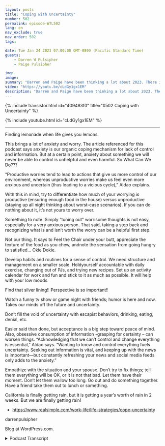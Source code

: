 ```yaml
---
layout: posts
title: "Coping with Uncertainty"
number: 502
permalink: episode-WTL502
lang: en
nav_exclude: true
nav_order: 502
tags:

date: Tue Jan 24 2023 07:00:00 GMT-0800 (Pacific Standard Time)
guests:
    - Darren W Pulsipher
    - Paige Pulsipher

img: 
image: 
summary: "Darren and Paige have been thinking a lot about 2023. There is so much uncertainty in the future right now. Darren has had a lot of luck with his work and will continue this year. They have had friends lose their jobs, friends waiting to see if they will lose their jobs, companies changing their compensation packages, the economy is slow simmering into a recession…a lot of uncertainty."
video: "https://youtu.be/cLdGy1gx1EM"
description: "Darren and Paige have been thinking a lot about 2023. There is so much uncertainty in the future right now. Darren has had a lot of luck with his work and will continue this year. They have had friends lose their jobs, friends waiting to see if they will lose their jobs, companies changing their compensation packages, the economy is slow simmering into a recession…a lot of uncertainty."
---
```


<div>
{% include transistor.html id="409493f0" title="#502 Coping with Uncertainty" %}

{% include youtube.html id="cLdGy1gx1EM" %}
</div>

---

Finding lemonade when life gives you lemons.

This brings a lot of anxiety and worry. The article referenced for this podcast says anxiety is our organic coping mechanism for lack of control and information. But at a certain point, anxiety about something we will never be able to control is unhelpful and even harmful. So What Can We Do???

“Productive worries tend to lead to actions that give us more control of our environment, whereas unproductive worries make us feel even more anxious and uncertain (thus leading to a vicious cycle),” Aldao explains.

With this in mind, try to differentiate how much of your worrying is productive (ensuring enough food in the house) versus unproductive (staying up all night thinking about worst-case scenarios). If you can do nothing about it, it’s not yours to worry over.

Something to note: Simply “tuning out” worrisome thoughts is not easy, especially for a very anxious person. That said, taking a step back and recognizing what is and isn’t worth the worry can be a helpful first step.

Not our thing. It says to Feel the Chair under your butt, appreciate the texture of the food as you chew, andnote the sensation from going hungry to satisfied… Okie Dokie.

Develop habits and routines for a sense of control. We need structure and management on a smaller scale. Holdyourself accountable with daily exercise, changing out of PJs, and trying new recipes. Set up an activity calendar for work and fun and stick to it as much as possible. It will help with your low moods.

Find that silver lining!! Perspective is so important!!

Watch a funny tv show or game night with friends; humor is here and now. Takes our minds off the future and uncertainty.

Don’t fill the void of uncertainty with escapist behaviors, drinking, eating, denial, etc.

Easier said than done, but acceptance is a big step toward peace of mind. Also, obsessive consumption of information -grasping for certainty – can worsen things. “Acknowledging that we can’t control and change everything is essential,” Aldao says. “Wanting to know and control everything fuels uncertainty. Seeking out information is vital, and keeping up with the news is important—but constantly refreshing your news and social media feeds only adds to the anxiety.”

Empathize with the situation and your spouse. Don’t try to fix things; tell them everything will be OK, or it is not that bad. Let them have their moment. Don’t let them wallow too long. Go out and do something together. Have a friend take them out to lunch or something.

California is finally getting rain, but it is getting a year’s worth of rain in 2 weeks. But we are finally getting rain!

* https://www.realsimple.com/work-life/life-strategies/cope-uncertainty

darrenpulsipher

Blog at WordPress.com.



<details>
<summary> Podcast Transcript </summary>

<p></p>

</details>
